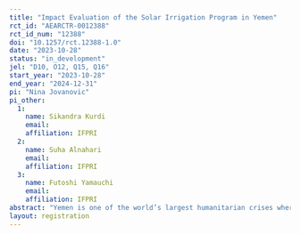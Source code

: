 ```yaml
---
title: "Impact Evaluation of the Solar Irrigation Program in Yemen"
rct_id: "AEARCTR-0012388"
rct_id_num: "12388"
doi: "10.1257/rct.12388-1.0"
date: "2023-10-28"
status: "in_development"
jel: "D10, O12, Q15, Q16"
start_year: "2023-10-28"
end_year: "2024-12-31"
pi: "Nina Jovanovic"
pi_other:
  1:
    name: Sikandra Kurdi
    email: 
    affiliation: IFPRI
  2:
    name: Suha Alnahari
    email: 
    affiliation: IFPRI
  3:
    name: Futoshi Yamauchi
    email: 
    affiliation: IFPRI
abstract: "Yemen is one of the world’s largest humanitarian crises where around 21.6 million people require some form of assistance, and 2.25 million children are estimated to suffer from acute malnutrition. The conditions are expected to deteriorate due to the country’s damaged food systems, local infrastructure, economy, and reliance on seasonal rainfall and groundwater resources for agricultural production. The disruptions caused by the ongoing civil war, a great increase in food commodities prices caused by the Ukraine war, coupled with high prices of and unreliable access to diesel for pumping well water, pose a great risk to country’s food security. This project aims to evaluate the impact of implementing solar-powered water pumps and water-conserving irrigation system on water accessibility, water consumption, irrigation costs, productivity, and livelihoods. We estimate these effects by employing a clustered randomized control trial in Yemen, with one control group and one treatment group in addition to assessing potential spillover impacts."
layout: registration
---
```


